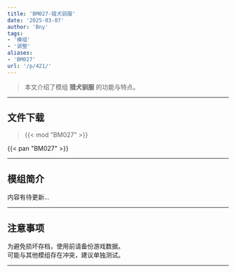 ```yaml
---
title: 'BM027-猎犬驯服'
date: '2025-03-07'
author: 'Bny'
tags:
- '模组'
- '调整'
aliases:
- 'BM027'
url: '/p/421/'
---
```


> 本文介绍了模组 **猎犬驯服** 的功能与特点。

---

## 文件下载  

> {{< mod "BM027" >}}  

{{< pan "BM027" >}}  

---

## 模组简介

>  
内容有待更新...  

---

## 注意事项

>  
为避免损坏存档，使用前请备份游戏数据。  
可能与其他模组存在冲突，建议单独测试。  

---

